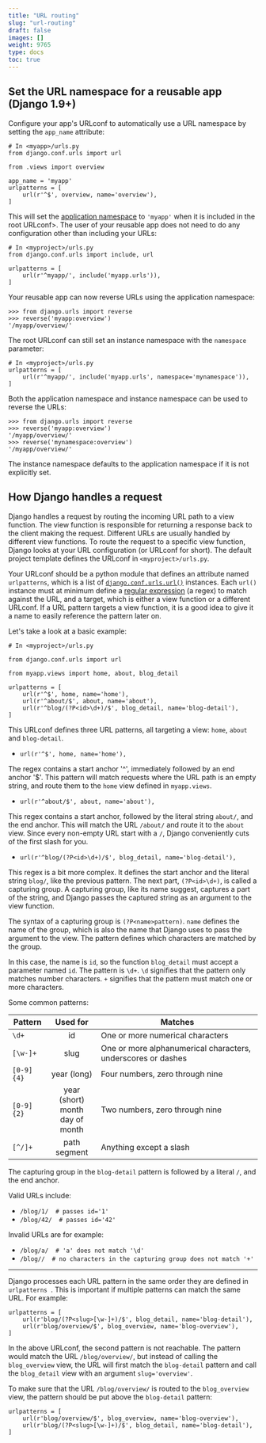 ```yaml
---
title: "URL routing"
slug: "url-routing"
draft: false
images: []
weight: 9765
type: docs
toc: true
---
```


## Set the URL namespace for a reusable app (Django 1.9+)
Configure your app's URLconf to automatically use a URL namespace by setting the `app_name` attribute:

<!-- lang: python -->
    # In <myapp>/urls.py
    from django.conf.urls import url
    
    from .views import overview
    
    app_name = 'myapp'
    urlpatterns = [
        url(r'^$', overview, name='overview'),
    ]

This will set the [application namespace](https://docs.djangoproject.com/en/stable/topics/http/urls/#term-application-namespace) to `'myapp'` when it is included in the root URLconf>. The user of your reusable app does not need to do any configuration other than including your URLs:

<!-- lang: python -->
    # In <myproject>/urls.py
    from django.conf.urls import include, url

    urlpatterns = [
        url(r'^myapp/', include('myapp.urls')),
    ]

Your reusable app can now reverse URLs using the application namespace:

<!-- lang: python -->
    >>> from django.urls import reverse
    >>> reverse('myapp:overview')
    '/myapp/overview/'

The root URLconf can still set an instance namespace with the `namespace` parameter:

<!-- lang: python -->
    # In <myproject>/urls.py
    urlpatterns = [
        url(r'^myapp/', include('myapp.urls', namespace='mynamespace')),
    ]

Both the application namespace and instance namespace can be used to reverse the URLs:

<!-- lang: python -->
    >>> from django.urls import reverse
    >>> reverse('myapp:overview')
    '/myapp/overview/'
    >>> reverse('mynamespace:overview')
    '/myapp/overview/'

The instance namespace defaults to the application namespace if it is not explicitly set.

## How Django handles a request
Django handles a request by routing the incoming URL path to a view function. The view function is responsible for returning a response back to the client making the request. Different URLs are usually handled by different view functions. To route the request to a specific view function, Django looks at your URL configuration (or URLconf for short). The default project template defines the URLconf in `<myproject>/urls.py`. 

Your URLconf should be a python module that defines an attribute named `urlpatterns`, which is a list of [`django.conf.urls.url()`](https://docs.djangoproject.com/en/1.9/ref/urls/#django.conf.urls.url) instances. Each `url()` instance must at minimum define a [regular expression](https://www.wikiod.com/python/regular-expressions-regex) (a regex) to match against the URL, and a target, which is either a view function or a different URLconf. If a URL pattern targets a view function, it is a good idea to give it a name to easily reference the pattern later on.

Let's take a look at a basic example:

<!-- language: python -->

    # In <myproject>/urls.py

    from django.conf.urls import url
    
    from myapp.views import home, about, blog_detail
    
    urlpatterns = [
        url(r'^$', home, name='home'),
        url(r'^about/$', about, name='about'),
        url(r'^blog/(?P<id>\d+)/$', blog_detail, name='blog-detail'),
    ]

This URLconf defines three URL patterns, all targeting a view: `home`, `about` and `blog-detail`. 

* `url(r'^$', home, name='home'),`

The regex contains a start anchor '^', immediately followed by an end anchor '$'. This pattern will match requests where the URL path is an empty string, and route them to the `home` view defined in `myapp.views`. 

* `url(r'^about/$', about, name='about'),`

This regex contains a start anchor, followed by the literal string `about/`, and the end anchor. This will match the URL `/about/` and route it to the `about` view. Since every non-empty URL start with a `/`, Django conveniently cuts of the first slash for you. 

* `url(r'^blog/(?P<id>\d+)/$', blog_detail, name='blog-detail'),`

This regex is a bit more complex. It defines the start anchor and the literal string `blog/`, like the previous pattern. The next part, `(?P<id>\d+)`, is called a capturing group. A capturing group, like its name suggest, captures a part of the string, and Django passes the captured string as an argument to the view function.

The syntax of a capturing group is `(?P<name>pattern)`. `name` defines the name of the group, which is also the name that Django uses to pass the argument to the view. The pattern defines which characters are matched by the group. 

In this case, the name is `id`, so the function `blog_detail` must accept a parameter named `id`. The pattern is `\d+`. `\d` signifies that the pattern only matches number characters. `+` signifies that the pattern must match one or more characters. 

Some common patterns:

| Pattern | Used for | Matches |
| ------- | :------: | ----------- |
| `\d+` | id | One or more numerical characters |
| `[\w-]+` | slug | One or more alphanumerical characters, underscores or dashes |
| `[0-9]{4}` | year (long) | Four numbers, zero through nine |
| `[0-9]{2}` | year (short)<br /> month<br /> day of month | Two numbers, zero through nine |
| `[^/]+` | path segment | Anything except a slash |

The capturing group in the `blog-detail` pattern is followed by a literal `/`, and the end anchor.

Valid URLs include:
* `/blog/1/  # passes id='1'`
* `/blog/42/  # passes id='42'`

Invalid URLs are for example:
* `/blog/a/  # 'a' does not match '\d'`
* `/blog//  # no characters in the capturing group does not match '+'`


----------

Django processes each URL pattern in the same order they are defined in `urlpatterns `. This is important if multiple patterns can match the same URL. For example:

<!-- language: python -->

    urlpatterns = [
        url(r'blog/(?P<slug>[\w-]+)/$', blog_detail, name='blog-detail'),
        url(r'blog/overview/$', blog_overview, name='blog-overview'),
    ]

In the above URLconf, the second pattern is not reachable. The pattern would match the URL `/blog/overview/`, but instead of calling the `blog_overview` view, the URL will first match the `blog-detail` pattern and call the `blog_detail` view with an argument `slug='overview'`. 

To make sure that the URL `/blog/overview/` is routed to the `blog_overview` view, the pattern should be put above the `blog-detail` pattern:

<!-- language: python -->

    urlpatterns = [
        url(r'blog/overview/$', blog_overview, name='blog-overview'),
        url(r'blog/(?P<slug>[\w-]+)/$', blog_detail, name='blog-detail'),
    ]

